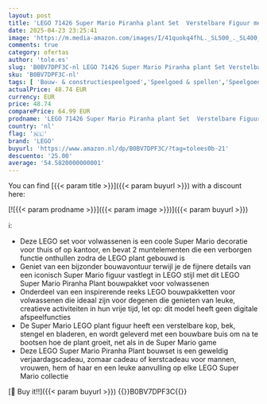 ```yaml
---
layout: post
title: 'LEGO 71426 Super Mario Piranha plant Set  Verstelbare Figuur met Buis & 2 Muntelementen  Model Bouwpakket voor Volwassenen  Slaapkamer Decoratie Idee  Cadeau voor Mannen  Vrouwen en Tieners'
date: 2025-04-23 23:25:41
image: 'https://m.media-amazon.com/images/I/41quokq4fhL._SL500_._SL400_.jpg'
comments: true
category: ofertas
author: 'tole.es'
slug: 'B0BV7DPF3C-nl LEGO 71426 Super Mario Piranha plant Set Verstelbare...'
sku: 'B0BV7DPF3C-nl'
tags: [ 'Bouw- & constructiespeelgoed','Speelgoed & spellen','Speelgoedbouwsets','lego','🇳🇱', ]
actualPrice: 48.74 EUR
currency: EUR
price: 48.74
comparePrice: 64.99 EUR
prodname: 'LEGO 71426 Super Mario Piranha plant Set  Verstelbare Figuur met Buis & 2 Muntelementen  Model Bouwpakket voor Volwassenen  Slaapkamer Decoratie Idee  Cadeau voor Mannen  Vrouwen en Tieners'
country: 'nl'
flag: '🇳🇱'
brand: 'LEGO'
buyurl: 'https://www.amazon.nl/dp/B0BV7DPF3C/?tag=tolees0b-21'
descuento: '25.00'
average: '54.5820000000001'
---
```


You can find [{{< param title >}}]({{< param buyurl >}}) with a discount here:

[![{{< param prodname >}}]({{< param image >}})]({{< param buyurl >}})

ℹ️:

- Deze LEGO set voor volwassenen is een coole Super Mario decoratie voor thuis of op kantoor, en bevat 2 muntelementen die een verborgen functie onthullen zodra de LEGO plant gebouwd is
- Geniet van een bijzonder bouwavontuur terwijl je de fijnere details van een iconisch Super Mario figuur vastlegt in LEGO stijl met dit LEGO Super Mario Piranha Plant bouwpakket voor volwassenen
- Onderdeel van een inspirerende reeks LEGO bouwpakketten voor volwassenen die ideaal zijn voor degenen die genieten van leuke, creatieve activiteiten in hun vrije tijd, let op: dit model heeft geen digitale afspeelfuncties
- De Super Mario LEGO plant figuur heeft een verstelbare kop, bek, stengel en bladeren, en wordt geleverd met een bouwbare buis om na te bootsen hoe de plant groeit, net als in de Super Mario game
- Deze LEGO Super Mario Piranha Plant bouwset is een geweldig verjaardagscadeau, zomaar cadeau of kerstcadeau voor mannen, vrouwen, hem of haar en een leuke aanvulling op elke LEGO Super Mario collectie

[🛒 Buy it!!]({{< param buyurl >}})
{{<world>}}B0BV7DPF3C{{</world>}}
